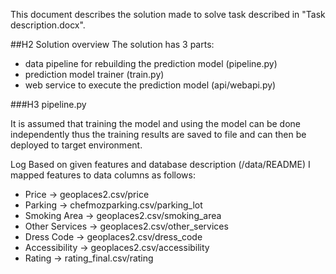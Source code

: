 This document describes the solution made to solve task described in "Task description.docx".

##H2 Solution overview
The solution has 3 parts: 
* data pipeline for rebuilding the prediction model (pipeline.py)
* prediction model trainer (train.py)
* web service to execute the prediction model (api/webapi.py)

###H3 pipeline.py

It is assumed that training the model and using the model can be done independently thus the training results are saved to file and can then be deployed to target environment.



Log
Based on given features and database description (/data/README) I mapped features to data columns as follows:
* Price -> geoplaces2.csv/price
* Parking -> chefmozparking.csv/parking_lot
* Smoking Area -> geoplaces2.csv/smoking_area
* Other Services -> geoplaces2.csv/other_services
* Dress Code -> geoplaces2.csv/dress_code
* Accessibility -> geoplaces2.csv/accessibility
* Rating -> rating_final.csv/rating

